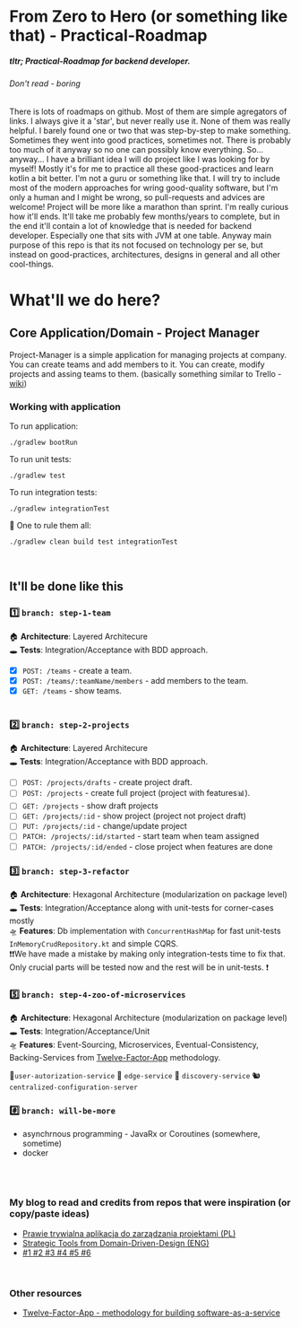 # From Zero to Hero (or something like that) - Practical-Roadmap
##### tltr; Practical-Roadmap for backend developer. 
###### Don't read - boring
There is lots of roadmaps on github. Most of them are simple agregators of links. I always give it a 'star', but never really use it. None of them was really helpful. I barely found one or two that was step-by-step to make something. Sometimes they went into good practices, sometimes not. There is probably too much of it anyway so no one can possibly know everything. 
So... anyway... I have a brilliant idea I will do project like I was looking for by myself! Mostly it's for me to practice  all these good-practices and learn kotlin a bit better. I'm not a guru or something like that. I will try to include most of the modern approaches for wring good-quality software, but I'm only a human and I might be wrong, so pull-requests and advices are welcome! Project will be more like a marathon than sprint. I'm really curious how it'll ends. It'll take me probably few months/years to complete, but in the end it'll contain a lot of knowledge that is needed for backend developer. Especially one that sits with JVM at one table. Anyway main purpose of this repo is that its not focused on technology per se, but instead on good-practices, architectures, designs in general and all other cool-things.

# What'll we do here?
## Core Application/Domain - Project Manager 
Project-Manager is a simple application for managing projects at company. You can create teams and add members to it. You can create, modify projects and assing teams to them. (basically something similar to Trello - [wiki](https://en.wikipedia.org/wiki/Project_management_software))

### Working with application

To run application:
```
./gradlew bootRun
```

To run unit tests:
```
./gradlew test
```

To run integration tests:
```
./gradlew integrationTest
```

💍 One to rule them all:
```
./gradlew clean build test integrationTest
```
<BR>

## It'll be done like this
### 1️⃣ `branch: step-1-team` <br>
🏠 **Architecture**: Layered Architecure <BR>
🕳 **Tests**: Integration/Acceptance with BDD approach.

* [x] `POST: /teams` - create a team. <br>
* [x] `POST: /teams/:teamName/members` - add members to the team. <br>
* [x] `GET: /teams` - show teams. <br> <br>

### 2️⃣ `branch: step-2-projects` <br>
🏠 **Architecture**: Layered Architecure <BR>
🕳 **Tests**: Integration/Acceptance with BDD approach.

* [ ] `POST: /projects/drafts` - create project draft. <br>
* [ ] `POST: /projects` - create full project (project with features📊). <br>
* [ ] `GET: /projects` - show draft projects <br>
* [ ] `GET: /projects/:id` - show project (project not project draft)<br>
* [ ] `PUT: /projects/:id` - change/update project <br>
* [ ] `PATCH: /projects/:id/started` - start team when team assigned <br>
* [ ] `PATCH: /projects/:id/ended` - close project when features are done <br>

### 3️⃣ `branch: step-3-refactor` <br>
🏠 **Architecture**: Hexagonal Architecture (modularization on package level) <BR>
🕳 **Tests**: Integration/Acceptance along with unit-tests for corner-cases mostly<BR>
🛸 **Features**: Db implementation with `ConcurrentHashMap` for fast unit-tests `InMemoryCrudRepository.kt` and simple CQRS.<BR> 
❗❗We have made a mistake by making only integration-tests time to fix that. Only crucial parts will be tested now and the rest will be in unit-tests. ❗

### 5️⃣ `branch: step-4-zoo-of-microservices` <br>
🏠 **Architecture**: Hexagonal Architecture (modularization on package level) <BR>
🕳 **Tests**: Integration/Acceptance/Unit<BR>
🛸 **Features**: Event-Sourcing, Microservices, Eventual-Consistency, <BR>
Backing-Services from [Twelve-Factor-App](https://12factor.net/) methodology.

🦓`user-autorization-service` 
🐼 `edge-service`
🐰 `discovery-service`
🐿 `centralized-configuration-server`

### #️⃣ `branch: will-be-more` <br>
- asynchrnous programming - JavaRx or Coroutines (somewhere, sometime)
- docker

<BR><BR>
  
### My blog to read and credits from repos that were inspiration (or copy/paste ideas)
* [Prawie trywialna aplikacja do zarządzania projektami (PL)](http://braintelligence.pl/prawie-trywialna-aplikacja-do-zarzadzania-projektami)
* [Strategic Tools from Domain-Driven-Design (ENG)](http://www.braintelligence.pl/the-nature-of-domain-driven-design/) 
* [ #1 ](https://github.com/kamranahmedse/design-patterns-for-humans)[ #2 ](https://github.com/BottegaIT/ddd-leaven-v2)[ #3 ](https://github.com/mkopylec/project-manager)[ #4 ](https://github.com/jakubnabrdalik/hentai) [ #5 ](https://github.com/heynickc/awesome-ddd)[ #6 ](https://github.com/kbastani/spring-cloud-event-sourcing-example)
<BR>

### Other resources
* [Twelve-Factor-App - methodology for building software-as-a-service](https://12factor.net/)
